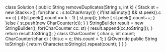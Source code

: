 class Solution {
public String removeDuplicates(String s, int k) {
Stack<CharCounter> st = new Stack<>();
for(char c : s.toCharArray()) {
if(!st.isEmpty() && st.peek().c == c) {
if(st.peek().count == k - 1) {
st.pop();
}else {
st.peek().count++;
}
}else {
st.push(new CharCounter(c));
}
}
StringBuilder result = new StringBuilder();
for(CharCounter cc: st) {
result.append(cc.toString());
}
return result.toString();
}
class CharCounter {
char c;
int count;
CharCounter(char c) {
this.c = c;
this.count = 1;
}
@Override
public String toString() {
return Character.toString(c).repeat(count);
}
}
}